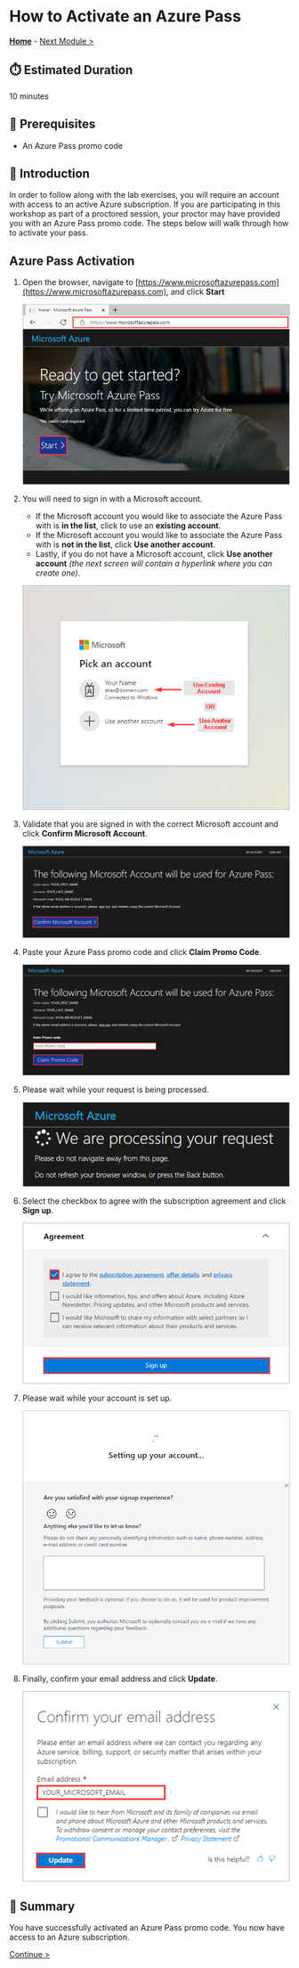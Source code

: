 # How to Activate an Azure Pass

**[Home](./README.md)** - [Next Module >](./modules/module00.md)

## :stopwatch: Estimated Duration

10 minutes

## :thinking: Prerequisites

* An Azure Pass promo code

## :loudspeaker: Introduction

In order to follow along with the lab exercises, you will require an account with access to an active Azure subscription. If you are participating in this workshop as part of a proctored session, your proctor may have provided you with an Azure Pass promo code. The steps below will walk through how to activate your pass.

## Azure Pass Activation

1. Open the browser, navigate to [https://www.microsoftazurepass.com](https://www.microsoftazurepass.com), and click **Start**

    ![ALT](./images/azurepass/001.png)

2. You will need to sign in with a Microsoft account.

    * If the Microsoft account you would like to associate the Azure Pass with is **in the list**, click to use an **existing account**.
    * If the Microsoft account you would like to associate the Azure Pass with is **not in the list**, click **Use another account**.
    * Lastly, if you do not have a Microsoft account, click **Use another account** *(the next screen will contain a hyperlink where you can create one)*.

    ![ALT](./images/azurepass/002.png)

3. Validate that you are signed in with the correct Microsoft account and click **Confirm Microsoft Account**.

    ![ALT](./images/azurepass/004.png)

4. Paste your Azure Pass promo code and click **Claim Promo Code**.

    ![ALT](./images/azurepass/005.png)

5. Please wait while your request is being processed.

    ![ALT](./images/azurepass/006.png)

6. Select the checkbox to agree with the subscription agreement and click **Sign up**.

    ![ALT](./images/azurepass/007.png)

7. Please wait while your account is set up.

    ![ALT](./images/azurepass/008.png)

8. Finally, confirm your email address and click **Update**.

    ![ALT](./images/azurepass/009.png)

## :tada: Summary

You have successfully activated an Azure Pass promo code. You now have access to an Azure subscription.

[Continue >](./modules/module00.md)
